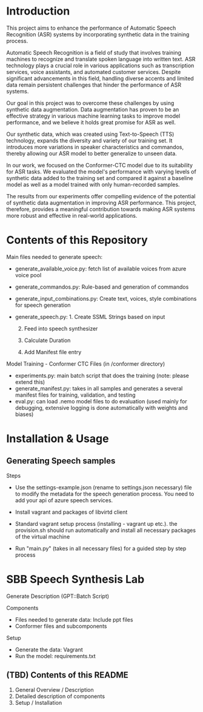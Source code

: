 # Introduction
This project aims to enhance the performance of Automatic Speech Recognition (ASR) systems by incorporating synthetic data in the training process.

Automatic Speech Recognition is a field of study that involves training machines to recognize and translate spoken language into written text. ASR technology plays a crucial role in various applications such as transcription services, voice assistants, and automated customer services. Despite significant advancements in this field, handling diverse accents and limited data remain persistent challenges that hinder the performance of ASR systems.

Our goal in this project was to overcome these challenges by using synthetic data augmentation. Data augmentation has proven to be an effective strategy in various machine learning tasks to improve model performance, and we believe it holds great promise for ASR as well.

Our synthetic data, which was created using Text-to-Speech (TTS) technology, expands the diversity and variety of our training set. It introduces more variations in speaker characteristics and commandos, thereby allowing our ASR model to better generalize to unseen data.

In our work, we focused on the Conformer-CTC model due to its suitability for ASR tasks. We evaluated the model's performance with varying levels of synthetic data added to the training set and compared it against a baseline model as well as a model trained with only human-recorded samples.

The results from our experiments offer compelling evidence of the potential of synthetic data augmentation in improving ASR performance. This project, therefore, provides a meaningful contribution towards making ASR systems more robust and effective in real-world applications.

# Contents of this Repository

Main files needed to generate speech:

- generate_available_voice.py: fetch list of available voices from azure voice pool
- generate_commandos.py: Rule-based and generation of commandos
- generate_input_combinations.py: Create text, voices, style combinations for speech generation
- generate_speech.py:     1. Create SSML Strings based on input

    2. Feed into speech synthesizer

    3. Calculate Duration

    4. Add Manifest file entry

Model Training - Conformer CTC Files (in /conformer directory)

- experiments.py: main batch script that does the training (note: please extend this)
- generate_manifest.py: takes in all samples and generates a several manifest files for
  training, validation, and testing
- eval.py: can load .nemo model files to do evaluation (used mainly for debugging,
  extensive logging is done automatically with weights and biases)




# Installation & Usage

## Generating Speech samples

Steps

- Use the settings-example.json (rename to settings.json necessary) file to modify the metadata for the speech generation
process. You need to add your api of azure speech services.

- Install vagrant and packages of libvirtd client

- Standard vagrant setup process (installing - vagrant up etc.). the provision.sh
   should run automatically and install all necessary packages of the virtual
   machine


- Run "main.py" (takes in all necessary files) for a guided step by step process



# SBB Speech Synthesis Lab

Generate Description (GPT::Batch Script)

Components

- Files needed to generate data: Include ppt files
- Conformer files and subcomponents

Setup

- Generate the data: Vagrant
- Run the model: requirements.txt

## (TBD) Contents of this README
1. General Overview / Description
2. Detailed description of components
3. Setup / Installation
